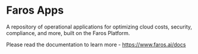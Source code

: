 # Faros Apps

A repository of operational applications for optimizing cloud costs, security, compliance, and more, built on the Faros Platform.

Please read the documentation to learn more - https://www.faros.ai/docs

